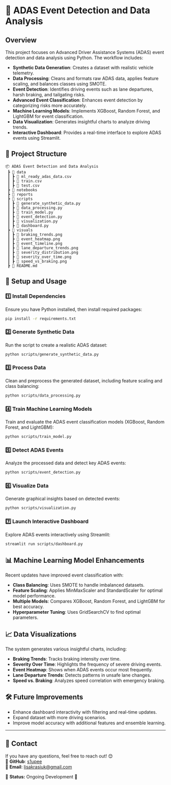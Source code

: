 # 🚗 ADAS Event Detection and Data Analysis

## Overview
This project focuses on Advanced Driver Assistance Systems (ADAS) event detection and data analysis using Python. The workflow includes:

- **Synthetic Data Generation**: Creates a dataset with realistic vehicle telemetry.
- **Data Processing**: Cleans and formats raw ADAS data, applies feature scaling, and balances classes using SMOTE.
- **Event Detection**: Identifies driving events such as lane departures, harsh braking, and tailgating risks.
- **Advanced Event Classification**: Enhances event detection by categorizing risks more accurately.
- **Machine Learning Models**: Implements XGBoost, Random Forest, and LightGBM for event classification.
- **Data Visualization**: Generates insightful charts to analyze driving trends.
- **Interactive Dashboard**: Provides a real-time interface to explore ADAS events using Streamlit.

## 📂 Project Structure
```
📦 ADAS Event Detection and Data Analysis
 ┣ 📂 data
 ┃ ┣ 📜 ml_ready_adas_data.csv
 ┃ ┣ 📜 train.csv
 ┃ ┣ 📜 test.csv
 ┣ 📂 notebooks
 ┣ 📂 reports
 ┣ 📂 scripts
 ┃ ┣ 📜 generate_synthetic_data.py
 ┃ ┣ 📜 data_processing.py
 ┃ ┣ 📜 train_model.py
 ┃ ┣ 📜 event_detection.py
 ┃ ┣ 📜 visualization.py
 ┃ ┣ 📜 dashboard.py
 ┣ 📂 visuals
 ┃ ┣ 📜 braking_trends.png
 ┃ ┣ 📜 event_heatmap.png
 ┃ ┣ 📜 event_timeline.png
 ┃ ┣ 📜 lane_departure_trends.png
 ┃ ┣ 📜 severity_distribution.png
 ┃ ┣ 📜 severity_over_time.png
 ┃ ┣ 📜 speed_vs_braking.png
 ┣ 📜 README.md
```

## 🚀 Setup and Usage
### 1️⃣ Install Dependencies
Ensure you have Python installed, then install required packages:
```bash
pip install -r requirements.txt
```

### 2️⃣ Generate Synthetic Data
Run the script to create a realistic ADAS dataset:
```bash
python scripts/generate_synthetic_data.py
```

### 3️⃣ Process Data
Clean and preprocess the generated dataset, including feature scaling and class balancing:
```bash
python scripts/data_processing.py
```

### 4️⃣ Train Machine Learning Models
Train and evaluate the ADAS event classification models (XGBoost, Random Forest, and LightGBM):
```bash
python scripts/train_model.py
```

### 5️⃣ Detect ADAS Events
Analyze the processed data and detect key ADAS events:
```bash
python scripts/event_detection.py
```

### 6️⃣ Visualize Data
Generate graphical insights based on detected events:
```bash
python scripts/visualization.py
```

### 7️⃣ Launch Interactive Dashboard
Explore ADAS events interactively using Streamlit:
```bash
streamlit run scripts/dashboard.py
```

## 📊 Machine Learning Model Enhancements
Recent updates have improved event classification with:
- **Class Balancing**: Uses SMOTE to handle imbalanced datasets.
- **Feature Scaling**: Applies MinMaxScaler and StandardScaler for optimal model performance.
- **Multiple Models**: Compares XGBoost, Random Forest, and LightGBM for best accuracy.
- **Hyperparameter Tuning**: Uses GridSearchCV to find optimal parameters.

## 📈 Data Visualizations
The system generates various insightful charts, including:
- **Braking Trends**: Tracks braking intensity over time.
- **Severity Over Time**: Highlights the frequency of severe driving events.
- **Event Heatmap**: Shows when ADAS events occur most frequently.
- **Lane Departure Trends**: Detects patterns in unsafe lane changes.
- **Speed vs. Braking**: Analyzes speed correlation with emergency braking.

## 🛠️ Future Improvements
- Enhance dashboard interactivity with filtering and real-time updates.
- Expand dataset with more driving scenarios.
- Improve model accuracy with additional features and ensemble learning.

---
## 📩 Contact
 If you have any questions, feel free to reach out! 😊  
 🔗 **GitHub**: [s1upee](https://github.com/s1upee)  
 🔗 **Email**: lisakrasiuk@gmail.com

🎯 **Status:** Ongoing Development 🚀
